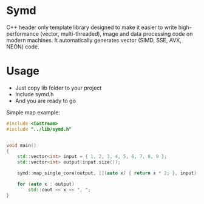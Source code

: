 # Symd
C++ header only template library designed to make it easier to write high-performance (vector, multi-threaded), image and data processing code on modern machines. It automatically generates vector (SIMD, SSE, AVX, NEON) code.

# Usage
 * Just copy lib folder to your project
 * Include symd.h
 * And you are ready to go

Simple map example:

```cpp
#include <iostream>
#include "../lib/symd.h"


void main()
{
    std::vector<int> input = { 1, 2, 3, 4, 5, 6, 7, 8, 9 };
    std::vector<int> output(input.size());

    symd::map_single_core(output, [](auto x) { return x * 2; }, input);

    for (auto x : output)
        std::cout << x << ", ";
}
```